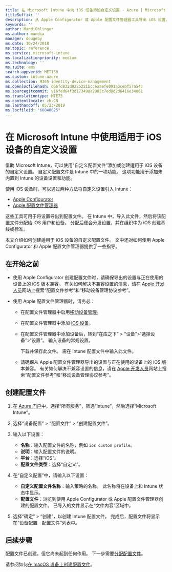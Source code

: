 ```yaml
---
title: 在 Microsoft Intune 中向 iOS 设备添加自定义设置 - Azure | Microsoft Docs
titleSuffix: ''
description: 从 Apple Configurator 或 Apple 配置文件管理器工具导出 iOS 设置，然后将这些设置导入 Microsoft Intune。 这些设置可以创建、使用和控制 iOS 设备上的自定义设置和功能。 之后，可以将此自定义配置文件分配或分发到组织中的 iOS 设备，以创建基线或标准。
keywords: ''
author: MandiOhlinger
ms.author: mandia
manager: dougeby
ms.date: 10/24/2018
ms.topic: reference
ms.service: microsoft-intune
ms.localizationpriority: medium
ms.technology: ''
ms.suite: ems
search.appverid: MET150
ms.custom: intune-azure
ms.collection: M365-identity-device-management
ms.openlocfilehash: d6bfd832d9225221bcc6aaefe091a3cebf57a54c
ms.sourcegitcommit: 916fed64f3d173498a2905c7ed8d2d6416e34061
ms.translationtype: MTE75
ms.contentlocale: zh-CN
ms.lasthandoff: 05/23/2019
ms.locfileid: "66048625"
---
```

# <a name="use-custom-settings-for-ios-devices-in-microsoft-intune"></a>在 Microsoft Intune 中使用适用于 iOS 设备的自定义设置

借助 Microsoft Intune，可以使用“自定义配置文件”添加或创建适用于 iOS 设备的自定义设置。 自定义配置文件是 Intune 中的一项功能。 这项功能用于添加未内置到 Intune 的设备设置和功能。

使用 iOS 设备时，可以通过两种方法将自定义设置引入 Intune：

- [Apple Configurator](https://itunes.apple.com/app/apple-configurator-2/id1037126344?mt=12)
- [Apple 配置文件管理器](https://support.apple.com/profile-manager)

这些工具可用于将设置导出到配置文件。 在 Intune 中，导入此文件，然后将该配置文件分配给 iOS 用户和设备。 分配后便会分发设置，并在组织中为 iOS 创建基线或标准。

本文介绍如何创建适用于 iOS 设备的自定义配置文件。 文中还对如何使用 Apple Configurator 和 Apple 配置文件管理器提供了一些指导。

## <a name="before-you-begin"></a>在开始之前

- 使用 Apple Configurator 创建配置文件时，请确保导出的设置与正在使用的设备上的 iOS 版本兼容。 有关如何解决不兼容设置的信息，请在 [Apple 开发人员](https://developer.apple.com/)网站上搜索“配置文件参考”和“移动设备管理协议参考”。

- 使用 Apple 配置文件管理器时，请务必：

  - 在配置文件管理器中启用[移动设备管理](https://help.apple.com/serverapp/mac/5.7/#/apd05B9B761-D390-4A75-9251-E9AD29A61D0C)。
  - 在配置文件管理器中添加 [iOS 设备](https://help.apple.com/profilemanager/mac/5.7/#/pm9onzap1984)。
  - 在配置文件管理器中添加设备后，转到“在库之下” > “设备”>“选择设备”>“设置”。 输入设备的常规设置。

    下载并保存此文件。 需在 Intune 配置文件中输入此文件。

  - 请确保从 Apple 配置文件管理器导出的设置与正在使用的设备上的 iOS 版本兼容。 有关如何解决不兼容设置的信息，请在 [Apple 开发人员](https://developer.apple.com/)网站上搜索“配置文件参考”和“移动设备管理协议参考”。

## <a name="create-the-profile"></a>创建配置文件

1. 在 [Azure 门户](https://portal.azure.com)中，选择“所有服务”，筛选“Intune”，然后选择“Microsoft Intune”。
2. 选择“设备配置” > “配置文件” > “创建配置文件”。
3. 输入以下设置：

    - **名称**：输入配置文件的名称，例如 `ios custom profile`。
    - **说明**：输入配置文件的说明。
    - **平台**：选择“iOS”。
    - **配置文件类型**：选择“自定义”。

4. 在“自定义配置”中，请输入以下设置：

    - **自定义配置文件名称**：输入策略的名称。 此名称将在设备上和 Intune 状态中显示。
    - **配置文件**：浏览到使用 Apple Configurator 或 Apple 配置文件管理器创建的配置文件。 已导入的文件显示在“文件内容”区域中。

5. 选择“确定” > “创建”，以创建 Intune 配置文件。 完成后，配置文件将显示在“设备配置 - 配置文件”列表中。

## <a name="next-steps"></a>后续步骤

配置文件已创建，但它尚未起到任何作用。 下一步需要[分配配置文件](device-profile-assign.md)。

请参阅如何[在 macOS 设备上创建配置文件](custom-settings-macos.md)。 
